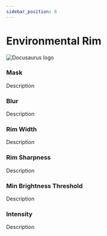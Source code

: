```yaml
---
sidebar_position: 8
---
```


# Environmental Rim

![Docusaurus logo](/img/CirclelogoBig.png)

### Mask

Description

### Blur

Description

### Rim Width

Description

### Rim Sharpness

Description

### Min Brightness Threshold

Description

### Intensity

Description